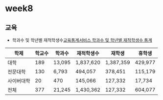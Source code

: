 # week8

## 교육

* 학과수 및 학년별 재적학생수[교육통계서비스 학과수 및 학년별 재적학생수 통계](https://kess.kedi.re.kr/mobile/stats/school?menuCd=0102&cd=6870&survSeq=2025&itemCode=01&menuId=m_010204&uppCd1=010204&uppCd2=010204&flag=B)


|학제|학교수|학과수|재적학생수|재학생|휴학생|
|------|---|---|---|---|---|
|대학 |189|13,095|1,837,620|1,387,359|429,977|
|전문대학|130|6,793|494,057|378,451|115,179|
|사이버대학|20|470|145,066|127,332|17,734|
|전체|377|21,245|1,430,362|127,332|604,077|